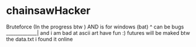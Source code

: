 # chainsawHacker
Bruteforce (In the progress btw )
AND is for windows (bat) ^
can be bugs _____________|
and i am bad at ascii art 
have fun :)
futures will be maked 
btw the data.txt i found it online 
